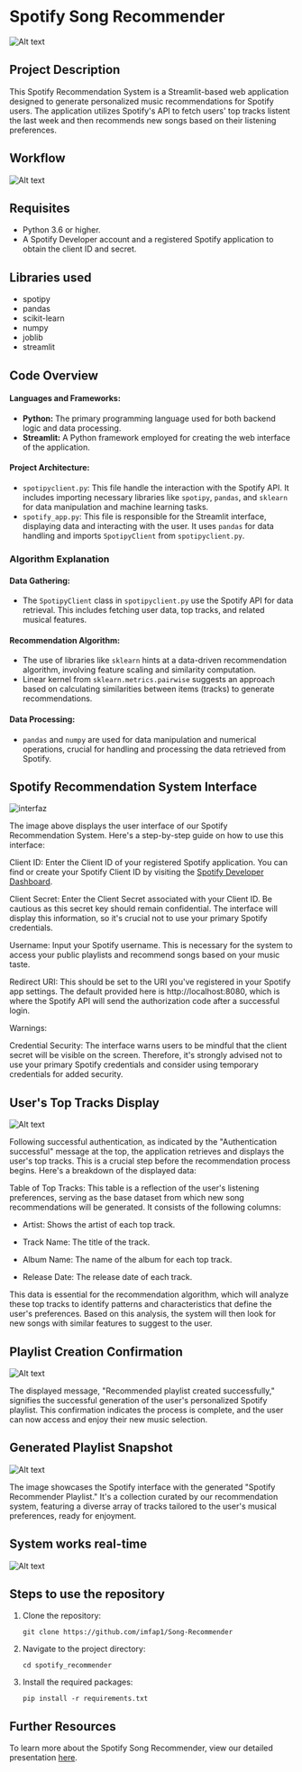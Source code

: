# Spotify Song Recommender

![Alt text](https://github.com/imfap1/Song-Recommender/blob/main/image/Spotify%20Song%20Recommender.png?raw=true)

## Project Description
This Spotify Recommendation System is a Streamlit-based web application designed to generate personalized music recommendations for Spotify users. The application utilizes Spotify's API to fetch users' top tracks listent the last week and then recommends new songs based on their listening preferences.

## Workflow

![Alt text](https://github.com/imfap1/Song-Recommender/blob/main/image/workflow.png?raw=true)

## Requisites
- Python 3.6 or higher.
- A Spotify Developer account and a registered Spotify application to obtain the client ID and secret.

## Libraries used
- spotipy
- pandas
- scikit-learn
- numpy
- joblib
- streamlit

## Code Overview

#### Languages and Frameworks:
- **Python:** The primary programming language used for both backend logic and data processing.
- **Streamlit:** A Python framework employed for creating the web interface of the application.

#### Project Architecture:
- `spotipyclient.py`: This file handle the interaction with the Spotify API. It includes importing necessary libraries like `spotipy`, `pandas`, and `sklearn` for data manipulation and machine learning tasks.
- `spotify_app.py`: This file is responsible for the Streamlit interface, displaying data and interacting with the user. It uses `pandas` for data handling and imports `SpotipyClient` from `spotipyclient.py`.

### Algorithm Explanation

#### Data Gathering:
- The `SpotipyClient` class in `spotipyclient.py` use the Spotify API for data retrieval. This includes fetching user data, top tracks, and related musical features.

#### Recommendation Algorithm:
- The use of libraries like `sklearn` hints at a data-driven recommendation algorithm, involving feature scaling and similarity computation.
- Linear kernel from `sklearn.metrics.pairwise` suggests an approach based on calculating similarities between items (tracks) to generate recommendations.

#### Data Processing:
- `pandas` and `numpy` are used for data manipulation and numerical operations, crucial for handling and processing the data retrieved from Spotify.

## Spotify Recommendation System Interface

![interfaz](https://github.com/imfap1/Song-Recommender/blob/main/image/4.png?raw=true)

The image above displays the user interface of our Spotify Recommendation System. Here's a step-by-step guide on how to use this interface:

Client ID: Enter the Client ID of your registered Spotify application. You can find or create your Spotify Client ID by visiting the [Spotify Developer Dashboard](https://developer.spotify.com/dashboard/).

Client Secret: Enter the Client Secret associated with your Client ID. Be cautious as this secret key should remain confidential. The interface will display this information, so it's crucial not to use your primary Spotify credentials.

Username: Input your Spotify username. This is necessary for the system to access your public playlists and recommend songs based on your music taste.

Redirect URI: This should be set to the URI you've registered in your Spotify app settings. The default provided here is http://localhost:8080, which is where the Spotify API will send the authorization code after a successful login.

Warnings:

Credential Security: The interface warns users to be mindful that the client secret will be visible on the screen. Therefore, it's strongly advised not to use your primary Spotify credentials and consider using temporary credentials for added security.

## User's Top Tracks Display

![Alt text](https://github.com/imfap1/Song-Recommender/blob/main/image/5.png?raw=true)

Following successful authentication, as indicated by the "Authentication successful" message at the top, the application retrieves and displays the user's top tracks. This is a crucial step before the recommendation process begins. Here's a breakdown of the displayed data:

Table of Top Tracks: This table is a reflection of the user's listening preferences, serving as the base dataset from which new song recommendations will be generated. It consists of the following columns:

- Artist: Shows the artist of each top track.

- Track Name: The title of the track.

- Album Name: The name of the album for each top track.

- Release Date: The release date of each track.

This data is essential for the recommendation algorithm, which will analyze these top tracks to identify patterns and characteristics that define the user's preferences. Based on this analysis, the system will then look for new songs with similar features to suggest to the user.

## Playlist Creation Confirmation

![Alt text](https://github.com/imfap1/Song-Recommender/blob/main/image/6.png?raw=true)

The displayed message, "Recommended playlist created successfully," signifies the successful generation of the user's personalized Spotify playlist. This confirmation indicates the process is complete, and the user can now access and enjoy their new music selection.

## Generated Playlist Snapshot

![Alt text](https://github.com/imfap1/Song-Recommender/blob/main/image/7.png?raw=true)

The image showcases the Spotify interface with the generated "Spotify Recommender Playlist." It's a collection curated by our recommendation system, featuring a diverse array of tracks tailored to the user's musical preferences, ready for enjoyment.

## System works real-time

![Alt text](https://github.com/imfap1/Song-Recommender/blob/main/image/ezgif-5-3e174bd2bd.gif?raw=true)

## Steps to use the repository
1. Clone the repository:
   ```
   git clone https://github.com/imfap1/Song-Recommender
   ```
2. Navigate to the project directory:
   ```
   cd spotify_recommender
   ```
3. Install the required packages:
   ```
   pip install -r requirements.txt
   ```

## Further Resources
To learn more about the Spotify Song Recommender, view our detailed presentation [here](https://www.canva.com/design/DAF2JyNuAtg/VUXhy6oFqifRRDxRUt8r3w/edit).
